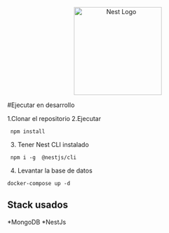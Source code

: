 <p align="center">
  <a href="http://nestjs.com/" target="blank"><img src="https://nestjs.com/img/logo-small.svg" width="200" alt="Nest Logo" /></a>
</p>

#Ejecutar en desarrollo 

1.Clonar el repositorio
2.Ejecutar

 `` 
   npm install
 ``

3. Tener Nest CLI instalado 

 `` 
 npm i -g  @nestjs/cli
 ``

4. Levantar la base de datos 

 ``
 docker-compose up -d
  ``

## Stack usados 
*MongoDB
*NestJs